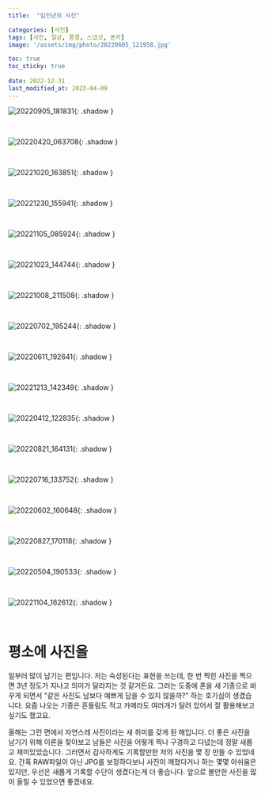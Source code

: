 ```yaml
---
title:  "임인년의 사진"

categories: [사진]
tags: [사진, 일상, 풍경, 스냅샷, 폰카]
image: '/assets/img/photo/20220605_121958.jpg'

toc: true
toc_sticky: true
 
date: 2022-12-31
last_modified_at: 2023-04-09
---
```


![20220905_181831](/assets/img/photo/20220905_181831.jpg){: .shadow }

<br>

![20220420_063708](/assets/img/photo/20220420_063708.jpg){: .shadow }

<br>

![20221020_163851](/assets/img/photo/20221020_163851.jpg){: .shadow }

<br>

![20221230_155941](/assets/img/photo/20221230_155941.jpg){: .shadow }

<br>

![20221105_085924](/assets/img/photo/20221105_085924.jpg){: .shadow }

<br>

![20221023_144744](/assets/img/photo/20221023_144744.jpg){: .shadow }

<br>

![20221008_211508](/assets/img/photo/20221008_211508.jpg){: .shadow }

<br>

![20220702_195244](/assets/img/photo/20220702_195244.jpg){: .shadow }

<br>

![20220611_192641](/assets/img/photo/20220611_192641.jpg){: .shadow }

<br>

![20221213_142349](/assets/img/photo/20221213_142349.jpg){: .shadow }

<br>

![20220412_122835](/assets/img/photo/20220412_122835.jpg){: .shadow }

<br>

![20220821_164131](/assets/img/photo/20220821_164131.jpg){: .shadow }

<br>

![20220716_133752](/assets/img/photo/20220716_133752.jpg){: .shadow }

<br>

![20220602_160648](/assets/img/photo/20220602_160648.jpg){: .shadow }

<br>

![20220827_170118](/assets/img/photo/20220827_170118.jpg){: .shadow }

<br>

![20220504_190533](/assets/img/photo/20220504_190533.jpg){: .shadow }

<br>

![20221104_162612](/assets/img/photo/20221104_162612.jpg){: .shadow }

<br>

# **평소에 사진을**

일부러 많이 남기는 편입니다. 저는 숙성된다는 표현을 쓰는데, 한 번 찍힌 사진을 찍으면 3년 정도가 지나고 의미가 달라지는 것 같거든요. 그러는 도중에 폰을 새 기종으로 바꾸게 되면서 "같은 사진도 남보다 예쁘게 담을 수 있지 않을까?" 하는 호기심이 생겼습니다. 요즘 나오는 기종은 흔들림도 적고 카메라도 여러개가 달려 있어서 잘 활용해보고 싶기도 했고요.

올해는 그런 면에서 자연스레 사진이라는 새 취미를 갖게 된 해입니다. 더 좋은 사진을 남기기 위해 이론을 찾아보고 남들은 사진을 어떻게 찍나 구경하고 다녔는데 정말 새롭고 재미있었습니다. 그러면서 감사하게도 기록할만한 저의 사진을 몇 장 만들 수 있었네요. 간혹 RAW파일이 아닌 JPG를 보정하다보니 사진이 깨졌다거나 하는 몇몇 아쉬움은 있지만, 우선은 새롭게 기록할 수단이 생겼다는게 더 좋습니다. 앞으로 볼만한 사진을 많이 올릴 수 있었으면 좋겠네요.
